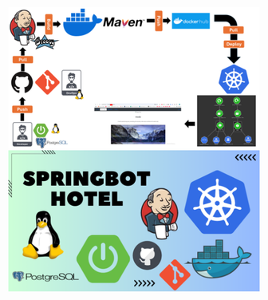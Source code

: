 ![image alt](https://github.com/AdhmAbdein/spring-boot-hotel-Docker-k8s-jenkins-git-github-/blob/5605501ba27b179cb92a498a18d75a5451517ea7/diagram.png)
![image alt](https://github.com/AdhmAbdein/spring-boot-hotel-Docker-k8s-jenkins-git-github-/blob/6613eec7f40bbce42ab4790c0f4904e91f17756b/image.png)

